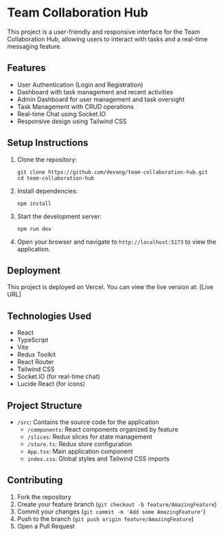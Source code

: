 # Team Collaboration Hub

This project is a user-friendly and responsive interface for the Team Collaboration Hub, allowing users to interact with tasks and a real-time messaging feature.

## Features

- User Authentication (Login and Registration)
- Dashboard with task management and recent activities
- Admin Dashboard for user management and task oversight
- Task Management with CRUD operations
- Real-time Chat using Socket.IO
- Responsive design using Tailwind CSS

## Setup Instructions

1. Clone the repository:
   ```
   git clone https://github.com/devang/team-collaboration-hub.git
   cd team-collaboration-hub
   ```

2. Install dependencies:
   ```
   npm install
   ```

3. Start the development server:
   ```
   npm run dev
   ```

4. Open your browser and navigate to `http://localhost:5173` to view the application.

## Deployment

This project is deployed on Vercel. You can view the live version at: [Live URL]

## Technologies Used

- React
- TypeScript
- Vite
- Redux Toolkit
- React Router
- Tailwind CSS
- Socket.IO (for real-time chat)
- Lucide React (for icons)

## Project Structure

- `/src`: Contains the source code for the application
  - `/components`: React components organized by feature
  - `/slices`: Redux slices for state management
  - `/store.ts`: Redux store configuration
  - `App.tsx`: Main application component
  - `index.css`: Global styles and Tailwind CSS imports

## Contributing

1. Fork the repository
2. Create your feature branch (`git checkout -b feature/AmazingFeature`)
3. Commit your changes (`git commit -m 'Add some AmazingFeature'`)
4. Push to the branch (`git push origin feature/AmazingFeature`)
5. Open a Pull Request

